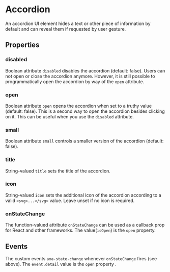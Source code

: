 # Accordion

An accordion UI element hides a text or other piece of information by default and can reveal them if requested by user gesture.

## Properties

### disabled

Boolean attribute `disabled` disables the accordion (default: false). Users can not open or close the accordion anymore. However, it is still possible to programmatically open the accordion by way of the `open` attribute.

### open

Boolean attribute `open` opens the accordion when set to a truthy value (default: false). This is a second way to open the accordion besides clicking on it. This can be useful when you use the `disabled` attribute.

### small

Boolean attribute `small` controls a smaller version of the accordion (default: false).

### title

String-valued `title` sets the title of the accordion.

### icon

String-valued `icon` sets the additional icon of the accordion according to a valid `<svg>...</svg>` value. Leave unset if no icon is required.

### onStateChange

The function-valued attribute `onStateChange` can be used as a callback prop for React and other frameworks. The value(`isOpen`) is the `open` property.

## Events

The custom events `axa-state-change` whenever `onStateChange` fires (see above). The `event.detail` value is the `open` property .
